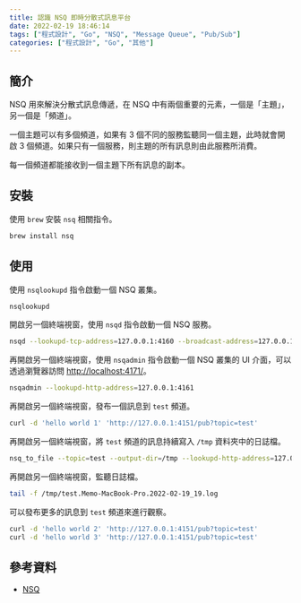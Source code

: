 ```yaml
---
title: 認識 NSQ 即時分散式訊息平台
date: 2022-02-19 18:46:14
tags: ["程式設計", "Go", "NSQ", "Message Queue", "Pub/Sub"]
categories: ["程式設計", "Go", "其他"]
---
```


## 簡介

NSQ 用來解決分散式訊息傳遞，在 NSQ 中有兩個重要的元素，一個是「主題」，另一個是「頻道」。

一個主題可以有多個頻道，如果有 3 個不同的服務監聽同一個主題，此時就會開啟 3 個頻道。如果只有一個服務，則主題的所有訊息則由此服務所消費。

每一個頻道都能接收到一個主題下所有訊息的副本。

## 安裝

使用 `brew` 安裝 `nsq` 相關指令。

```bash
brew install nsq
```

## 使用

使用 `nsqlookupd` 指令啟動一個 NSQ 叢集。

```bash
nsqlookupd
```

開啟另一個終端視窗，使用 `nsqd` 指令啟動一個 NSQ 服務。

```bash
nsqd --lookupd-tcp-address=127.0.0.1:4160 --broadcast-address=127.0.0.1
```

再開啟另一個終端視窗，使用 `nsqadmin` 指令啟動一個 NSQ 叢集的 UI 介面，可以透過瀏覽器訪問 <http://localhost:4171/>。

```bash
nsqadmin --lookupd-http-address=127.0.0.1:4161
```

再開啟另一個終端視窗，發布一個訊息到 `test` 頻道。

```bash
curl -d 'hello world 1' 'http://127.0.0.1:4151/pub?topic=test'
```

再開啟另一個終端視窗，將 `test` 頻道的訊息持續寫入 `/tmp` 資料夾中的日誌檔。

```bash
nsq_to_file --topic=test --output-dir=/tmp --lookupd-http-address=127.0.0.1:4161
```

再開啟另一個終端視窗，監聽日誌檔。

```bash
tail -f /tmp/test.Memo-MacBook-Pro.2022-02-19_19.log
```

可以發布更多的訊息到 `test` 頻道來進行觀察。

```bash
curl -d 'hello world 2' 'http://127.0.0.1:4151/pub?topic=test'
curl -d 'hello world 3' 'http://127.0.0.1:4151/pub?topic=test'
```

## 參考資料

- [NSQ](https://nsq.io/overview/quick_start.html)
